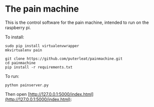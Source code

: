
# The pain machine


This is the control software for the pain machine, intended to run on the raspberry pi.



To install:

    sudo pip install virtualenvwrapper
    mkvirtualenv pain

    git clone https://github.com/puterleat/painmachine.git
    cd painmachine
    pip install -r requirements.txt


To run:

    python painserver.py


Then open [http://127.0.0.1:5000/index.html](http://127.0.0.1:5000/index.html):

